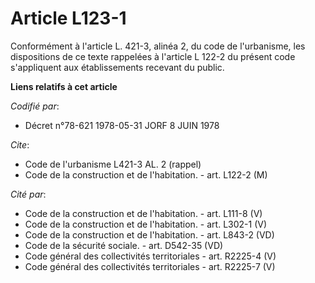 # Article L123-1

Conformément à l'article L. 421-3, alinéa 2, du code de l'urbanisme, les dispositions de ce texte rappelées à l'article L
122-2 du présent code s'appliquent aux établissements recevant du public.

**Liens relatifs à cet article**

_Codifié par_:

  - Décret n°78-621 1978-05-31 JORF 8 JUIN 1978

_Cite_:

  - Code de l'urbanisme L421-3 AL. 2 (rappel)
  - Code de la construction et de l'habitation. - art. L122-2 (M)

_Cité par_:

  - Code de la construction et de l'habitation. - art. L111-8 (V)
  - Code de la construction et de l'habitation. - art. L302-1 (V)
  - Code de la construction et de l'habitation. - art. L843-2 (VD)
  - Code de la sécurité sociale. - art. D542-35 (VD)
  - Code général des collectivités territoriales - art. R2225-4 (V)
  - Code général des collectivités territoriales - art. R2225-7 (V)
